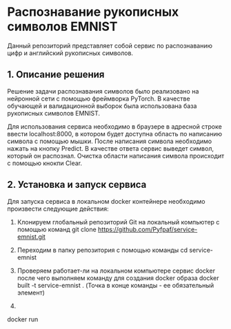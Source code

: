 # Распознавание рукописных символов EMNIST

Данный репозиторий представляет собой сервис по распознаванию цифр и английский рукописных символов.
## 1. Описание решения

Решение задачи распознавания символов было реализовано на нейронной сети с помощью фреймворка PyTorch.
В качестве обучающей и валидационной выборок была использована база рукописных символов EMNIST.

Для использования сервиса необходимо в браузере в адресной строке ввести localhost:8000, в котором будет доступна область по написанию символа с помощью мышки.
После написания символа необходимо нажать на кнопку Predict. В качестве ответа сервис выведет символ, который он распознал.
Очистка области написания символа происходит с помощью кнокпи Clear.


## 2. Установка и запуск сервиса

Для запуска сервиса в локальном docker контейнере необходимо произвести следующие действия:

1. Клонируем глобальный репозиторий Git на локальный компьютер с помощью команд
git clone https://github.com/Pyfpaf/service-emnist.git

2. Переходим в папку репозитория с помощью команды
cd service-emnist

3. Проверяем работает-ли на локальном компьютере сервис docker после чего выполняем команду для создания docker образа
docker built -t service-emnist .
(Точка в конце команды - ее обязательный элемент)

4. 
docker run <parameters>
```
